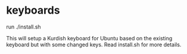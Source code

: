 # keyboards
run ./install.sh

This will setup a Kurdish keyboard for Ubuntu based on the existing keyboard but with some changed keys. Read install.sh for more details.
